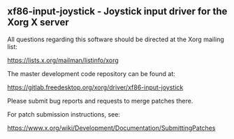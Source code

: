 xf86-input-joystick - Joystick input driver for the Xorg X server
-----------------------------------------------------------------

All questions regarding this software should be directed at the
Xorg mailing list:

  https://lists.x.org/mailman/listinfo/xorg

The master development code repository can be found at:

  https://gitlab.freedesktop.org/xorg/driver/xf86-input-joystick

Please submit bug reports and requests to merge patches there.

For patch submission instructions, see:

  https://www.x.org/wiki/Development/Documentation/SubmittingPatches

